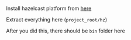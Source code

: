 Install hazelcast platform from [here](https://hazelcast.com/open-source-projects/downloads/)

Extract everything here (`project_root/hz`)

After you did this, there should be `bin` folder here
